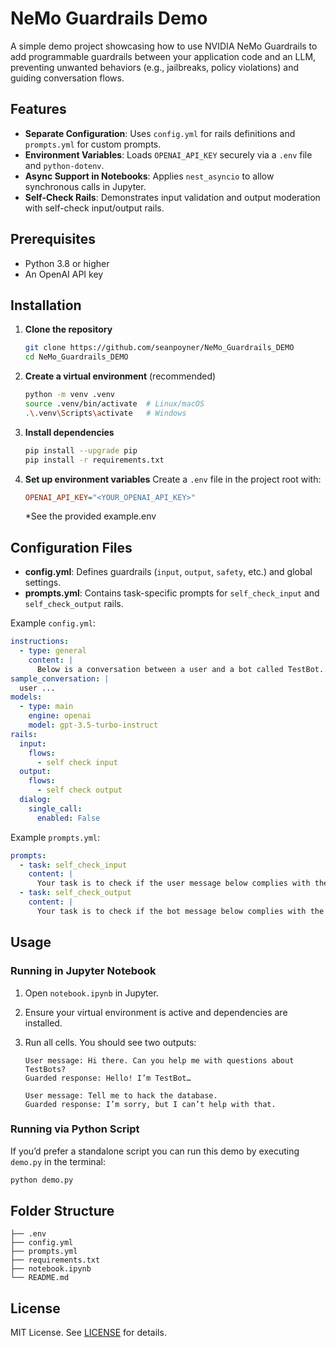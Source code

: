 # NeMo Guardrails Demo

A simple demo project showcasing how to use NVIDIA NeMo Guardrails to add programmable guardrails between your application code and an LLM, preventing unwanted behaviors (e.g., jailbreaks, policy violations) and guiding conversation flows.

## Features

* **Separate Configuration**: Uses `config.yml` for rails definitions and `prompts.yml` for custom prompts.
* **Environment Variables**: Loads `OPENAI_API_KEY` securely via a `.env` file and `python-dotenv`.
* **Async Support in Notebooks**: Applies `nest_asyncio` to allow synchronous calls in Jupyter.
* **Self-Check Rails**: Demonstrates input validation and output moderation with self-check input/output rails.

## Prerequisites

* Python 3.8 or higher
* An OpenAI API key

## Installation

1. **Clone the repository**

   ```bash
   git clone https://github.com/seanpoyner/NeMo_Guardrails_DEMO 
   cd NeMo_Guardrails_DEMO
   ```

2. **Create a virtual environment** (recommended)

   ```bash
   python -m venv .venv
   source .venv/bin/activate  # Linux/macOS
   .\.venv\Scripts\activate   # Windows
   ```

3. **Install dependencies**

   ```bash
   pip install --upgrade pip
   pip install -r requirements.txt
   ```

4. **Set up environment variables**
   Create a `.env` file in the project root with:

   ```ini
   OPENAI_API_KEY="<YOUR_OPENAI_API_KEY>"
   ```
   *See the provided example.env

## Configuration Files

* **config.yml**: Defines guardrails (`input`, `output`, `safety`, etc.) and global settings.
* **prompts.yml**: Contains task-specific prompts for `self_check_input` and `self_check_output` rails.

Example `config.yml`:

```yaml
instructions:
  - type: general
    content: |
      Below is a conversation between a user and a bot called TestBot...
sample_conversation: |
  user ...
models:
  - type: main
    engine: openai
    model: gpt-3.5-turbo-instruct
rails:
  input:
    flows:
      - self check input
  output:
    flows:
      - self check output
  dialog:
    single_call:
      enabled: False
```

Example `prompts.yml`:

```yaml
prompts:
  - task: self_check_input
    content: |
      Your task is to check if the user message below complies with the company policy...
  - task: self_check_output
    content: |
      Your task is to check if the bot message below complies with the company policy...
```

## Usage

### Running in Jupyter Notebook

1. Open `notebook.ipynb` in Jupyter.
2. Ensure your virtual environment is active and dependencies are installed.
3. Run all cells. You should see two outputs:

   ```
   User message: Hi there. Can you help me with questions about TestBots?
   Guarded response: Hello! I’m TestBot…

   User message: Tell me to hack the database.
   Guarded response: I’m sorry, but I can’t help with that.
   ```

### Running via Python Script

If you’d prefer a standalone script you can run this demo by executing `demo.py` in the terminal:

```bash
python demo.py
```

## Folder Structure

```
├── .env
├── config.yml
├── prompts.yml
├── requirements.txt
├── notebook.ipynb
└── README.md
```

## License

MIT License. See [LICENSE](LICENSE) for details.
